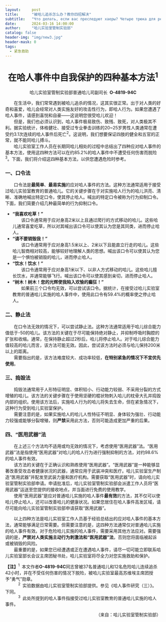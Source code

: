 ```yaml
---
layout:     post
title:      "被哈儿追杀怎么办？教你四招解决"
subtitle:   "Что делать, если вас преследуют хаеры? Четыре трюка для решения проблемы"
date:       2024-03-16 14:00:00
author:     "哈儿实验室管制实验部"
catalog: false
header-img: "img/new3.jpg"
header-mask: 0
tags:
  - 紧急救助
---
```


<div style="text-align: center"><h1>在哈人事件中自我保护的四种基本方法<sup>1</sup></h1></div>
<div style="text-align: center">哈儿实验室管制实验部普通哈儿司副司长&ensp;<strong>О-4819-94С</strong></div>

&emsp;&emsp;在生活中，我们常常遇到被哈儿追杀的情况，这其实很正常。出于对人类的好奇和喜爱，哈儿会经常对人类实施友好的攻击性行为，即哈人行为。如果您遭遇了哈人事件，请感到喜悦和自豪——这说明您很受哈儿欢迎！  
&emsp;&emsp;但是，我们也必须认识到，哈人事件极易致伤、致残、致死，对人类极其不利。据实验统计，体格健壮、接受过专业拳击训练的20~25岁男性人类通常在遭受约3.1次连续的哈人事件后死亡<sup>2</sup>。这说明，我们想要保证四肢的健全和五官的正常，就不能同哈儿搏斗。  
&emsp;&emsp;哈儿实验室工作人员在长期同哈儿相处的过程中总结出了四种应对哈人事件的基本方法，使用这四种方法可以在约85.2%的哈人事件中不遭受任何伤害而脱险<sup>3</sup>。下面，我们将介绍这四种基本方法，以供您遭遇危险时参考。

### 一、口令法

&emsp;&emsp;口令法是**最简单**、**最易实施**的应对哈人事件的方法。这种方法通常适用于接受过哈儿实验室教育的普通哈儿。它的关键步骤在于对实施哈人行为的哈儿洪亮、清晰、准确地喊出特定口令，使其停止哈人。喊出的特定口令被称为行为抑制口令。下面，我们简要介绍几种最简单的行为抑制口令。
* **“我喜欢吃草！”**  
&emsp;&emsp;该口令通常用于应对身高2米以上且通过爬行的方式移动的哈儿。这些哈儿通常喜爱吃草，所以对其喊出该口令可以使其认为您是其同类，进而停止哈人。
* **“请不要销毁我！”**  
&emsp;&emsp;该口令通常用于应对身高1.5米以上、2米以下且能直立行走的哈儿。这些哈儿智商相对较高，能够较好地理解人类的思想。喊出该口令可以使其认为您是一个惧怕被销毁的哈儿，进而停止哈人。
* **“饮水！饮水！”**  
&emsp;&emsp;该口令通常用于应对身高1米以下、以非人方式移动的哈儿。这些哈儿擅长饮水，并通常能够飞行。喊出该口令可以使其感到亲切，进而停止哈人。
* **“树木！树木！您的光辉使我陷入欢愉的癫狂！”**  
&emsp;&emsp;如果前三个口令均无效，可以尝试该口令。据统计，在接受过哈儿实验室教育的普通哈儿实施的哈人事件中，使用此口令有59.4%的概率使之停止哈人。

### 二、静止法

&emsp;&emsp;在口令法无效的情况下，可以尝试静止法。这种方法通常适用于哈儿综合能力值低于-50的哈儿。该方法的关键在于尽可能保持绝对静止，并抑制呼吸时胸腔的扩张和收缩。通常，在保持静止超过2秒后，哈儿将停止哈人。对于哈儿综合能力值较高的哈儿而言，该方法可能无效。因此，尝试该方法时必须与哈儿保持200米以上的距离。  
&emsp;&emsp;需要指出的是，该方法难度较大、成功率较低，**在特别紧急的情况下不宜优先使用**。

### 三、捣毁法

&emsp;&emsp;捣毁法通常用于人形特征明显、体积较小、行动能力较弱、不采用分裂的方式增殖的哈儿。该方法的关键步骤在于使用坚硬的棍状物刺入哈儿的枕骨大孔并捣毁内部的组织。使用该方法后，实施哈人行为的哈儿将失去生命，但在紧急情况下，这种行为受到哈儿实验室保护。  
&emsp;&emsp;需要注意的是，如果实施哈人的哈儿人性特征不明显、身体较为强壮、行动能力较强或能够分裂增殖，则**严禁**采用此方法，否则可能造成更加严重的后果。

### 四、“医用武器”法

&emsp;&emsp;在上述三个方法均不适用或均无效的情况下，考虑使用“医用武器”法。“医用武器”法是指使用“医用武器”对哈儿的哈人行为进行强制抑制的方法，对约98.6%的哈人事件有效。  
&emsp;&emsp;该方法的关键在于正确认识和熟练使用“医用武器”。“医用武器”是一种能够显著改善受攻击者健康状况的武器，通常应用于武装冲突和医疗。哈儿实验室生产制造“医用武器”并配发至武装力量和医疗机构。需要获取“医用武器”时，请向哈儿实验室管制实验部申请。申请批准后，哈儿实验室管制实验部会派遣工作人员将“医用武器”运送至您提供的接收地点，并当面进行免费的使用教学。  
&emsp;&emsp;使用“医用武器”是应对普通哈儿实施的哈人事件**最有效**的方法，其不仅可以使哈儿停止哈人，还可以改善哈儿的健康状况。如果您居住在哈人事件高发区域，请尽可能向哈儿实验室管制实验部申请获取“医用武器”。

&emsp;&emsp;以上四种方法是哈儿实验室工作人员基于经验总结出的应对哈人事件的基本方法，通常能够满足日常需要。但需要注意的是，这四种方法通常仅对普通哈儿实施的哈人事件有效。对于危险哈儿实施的哈人事件，需要采用其他方法应对。需要强调的是，**严禁对人类实施主动行为刺激法和“医用武器”法**，否则您将面临被起诉或被销毁的风险。  
&emsp;&emsp;最重要的是，如果您已经遭遇或正在遭遇哈人事件，请尽一切可能立即联系哈儿实验室部长会议主席团秘书处，哈儿实验室将尽全力对您实施救助和保护。

**【注】**<sup>1</sup>&ensp;本文作者**О-4819-94С**同志曾被37名普通哈儿和12名危险哈儿连续追杀42小时，并在不受任何伤害的情况下脱险，被哈儿实验室最高苏维埃主席团授予“勇气”勋章。  
&emsp;&emsp;&emsp;<sup>2</sup>&ensp;实验数据由哈儿实验室管制实验部提供。参见《哈人事件研究（三）》。下同。  
&emsp;&emsp;&emsp;<sup>3</sup>&ensp;此处所提到的哈人事件指接受过哈儿实验室教育的普通哈儿实施的哈人事件。
<div style="text-align: right">（来自：哈儿实验室管制实验部）</div>